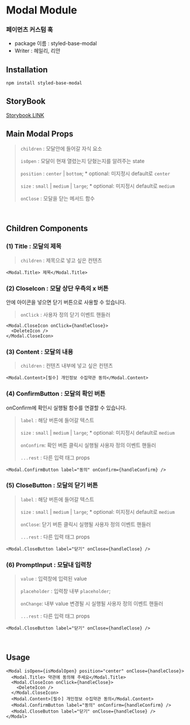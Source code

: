 # Modal Module

### 페이먼츠 커스텀 훅

- package 이름 : styled-base-modal
- Writer : 헤일리, 리안

## Installation

```
npm install styled-base-modal

```

## StoryBook

[Storybook LINK](https://6633385e36610c66d8ade87d-oghkmviovt.chromatic.com/)

## Main Modal Props

> `children` : 모달안에 들어갈 자식 요소
>
> `isOpen` : 모달이 현재 열렸는지 닫혔는지를 알려주는 state
>
> `position` : `center` | `bottom`; \* optional: 미지정시 default로 `center`
>
> `size` : `small` | `medium` | `large`; \* optional: 미지정시 default로 `medium`
>
> `onClose` : 모달을 닫는 메서드 함수

<br>

## Children Components

### (1) Title : 모달의 제목

> `children` : 제목으로 넣고 싶은 컨텐츠

```tsx
<Modal.Title> 제목</Modal.Title>
```

### (2) CloseIcon : 모달 상단 우측의 x 버튼

안에 아이콘을 넣으면 닫기 버튼으로 사용할 수 있습니다.

> `onClick` : 사용자 정의 닫기 이벤트 핸들러

```tsx
<Modal.CloseIcon onClick={handleClose}>
  <DeleteIcon />
</Modal.CloseIcon>
```

### (3) Content : 모달의 내용

> `children` : 컨텐츠 내부에 넣고 싶은 컨텐츠

```tsx
<Modal.Content>[필수] 개인정보 수집약관 동의</Modal.Content>
```

### (4) ConfirmButton : 모달의 확인 버튼

onConfirm에 확인시 실행될 함수를 연결할 수 있습니다.

> `label` : 해당 버튼에 들어갈 텍스트
>
> `size` : `small` | `medium` | `large`; \* optional: 미지정시 default로 `medium`
>
> `onConfirm`: 확인 버튼 클릭시 실행될 사용자 정의 이벤트 핸들러
>
> `...rest` : 다른 입력 태그 props

```tsx
<Modal.ConfirmButton label="동의" onConfirm={handleConfirm} />
```

### (5) CloseButton : 모달의 닫기 버튼

> `label` : 해당 버튼에 들어갈 텍스트
>
> `size` : `small` | `medium` | `large`; \* optional: 미지정시 default로 `medium`
>
> `onClose`: 닫기 버튼 클릭시 실행될 사용자 정의 이벤트 핸들러
>
> `...rest` : 다른 입력 태그 props

```tsx
<Modal.CloseButton label="닫기" onClose={handleClose} />
```

### (6) PromptInput : 모달내 입력창

> `value` : 입력창에 입력된 value
>
> `placeholder` : 입력창 내부 `placeholder`;
>
> `onChange`: 내부 value 변경될 시 실행될 사용자 정의 이벤트 핸들러
>
> `...rest` : 다른 입력 태그 props

```tsx
<Modal.CloseButton label="닫기" onClose={handleClose} />
```

<br>

## Usage

```tsx
<Modal isOpen={isModalOpen} position="center" onClose={handleClose}>
  <Modal.Title> 약관에 동의해 주세요</Modal.Title>
  <Modal.CloseIcon onClick={handleClose}>
    <DeleteIcon />
  </Modal.CloseIcon>
  <Modal.Content>[필수] 개인정보 수집약관 동의</Modal.Content>
  <Modal.ConfirmButton label="동의" onConfirm={handleConfirm} />
  <Modal.CloseButton label="닫기" onClose={handleClose} />
</Modal>
```
